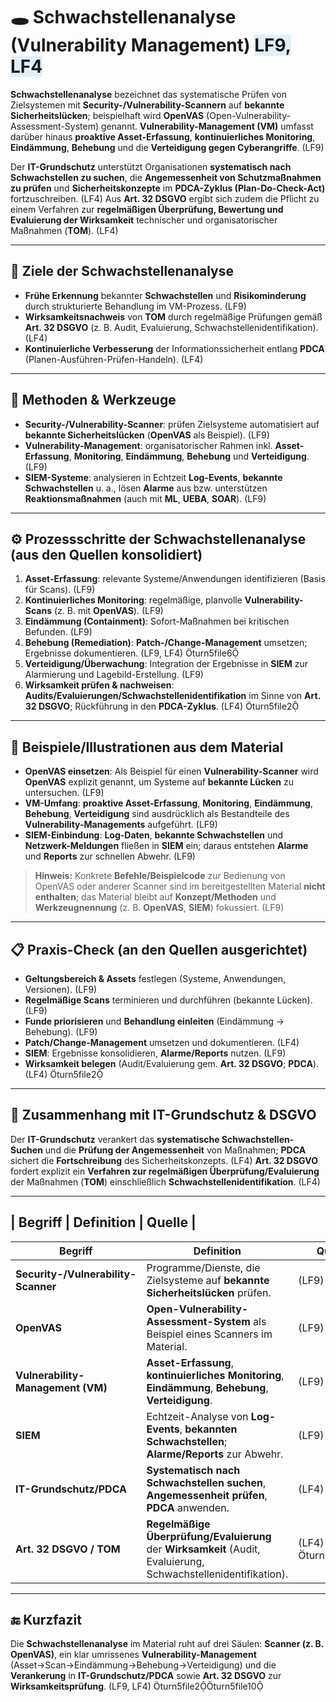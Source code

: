 # 🕳️ Schwachstellenanalyse (Vulnerability Management) <span style="background:#e0f0ff;">LF9, LF4</span>

**Schwachstellenanalyse** bezeichnet das systematische Prüfen von Zielsystemen mit **Security-/Vulnerability-Scannern** auf **bekannte Sicherheitslücken**; beispielhaft wird **OpenVAS** (Open-Vulnerability-Assessment-System) genannt. **Vulnerability-Management (VM)** umfasst darüber hinaus **proaktive Asset-Erfassung**, **kontinuierliches Monitoring**, **Eindämmung**, **Behebung** und die **Verteidigung gegen Cyberangriffe**. (LF9) 

Der **IT-Grundschutz** unterstützt Organisationen **systematisch nach Schwachstellen zu suchen**, die **Angemessenheit von Schutzmaßnahmen zu prüfen** und **Sicherheitskonzepte** im **PDCA-Zyklus (Plan-Do-Check-Act)** fortzuschreiben. (LF4) 
Aus **Art. 32 DSGVO** ergibt sich zudem die Pflicht zu einem Verfahren zur **regelmäßigen Überprüfung, Bewertung und Evaluierung der Wirksamkeit** technischer und organisatorischer Maßnahmen (**TOM**). (LF4) 

---

## 🎯 Ziele der Schwachstellenanalyse

* **Frühe Erkennung** bekannter **Schwachstellen** und **Risikominderung** durch strukturierte Behandlung im VM-Prozess. (LF9) 
* **Wirksamkeitsnachweis** von **TOM** durch regelmäßige Prüfungen gemäß **Art. 32 DSGVO** (z. B. Audit, Evaluierung, Schwachstellenidentifikation). (LF4) 
* **Kontinuierliche Verbesserung** der Informationssicherheit entlang **PDCA** (Planen-Ausführen-Prüfen-Handeln). (LF4) 

---

## 🧰 Methoden & Werkzeuge

* **Security-/Vulnerability-Scanner**: prüfen Zielsysteme automatisiert auf **bekannte Sicherheitslücken** (**OpenVAS** als Beispiel). (LF9) 
* **Vulnerability-Management**: organisatorischer Rahmen inkl. **Asset-Erfassung**, **Monitoring**, **Eindämmung**, **Behebung** und **Verteidigung**. (LF9) 
* **SIEM-Systeme**: analysieren in Echtzeit **Log-Events**, **bekannte Schwachstellen** u. a., lösen **Alarme** aus bzw. unterstützen **Reaktionsmaßnahmen** (auch mit **ML**, **UEBA**, **SOAR**). (LF9) 

---

## ⚙️ Prozessschritte der Schwachstellenanalyse (aus den Quellen konsolidiert)

1. **Asset-Erfassung**: relevante Systeme/Anwendungen identifizieren (Basis für Scans). (LF9) 
2. **Kontinuierliches Monitoring**: regelmäßige, planvolle **Vulnerability-Scans** (z. B. mit **OpenVAS**). (LF9) 
3. **Eindämmung (Containment)**: Sofort-Maßnahmen bei kritischen Befunden. (LF9) 
4. **Behebung (Remediation)**: **Patch-/Change-Management** umsetzen; Ergebnisse dokumentieren. (LF9, LF4) turn5file6
5. **Verteidigung/Überwachung**: Integration der Ergebnisse in **SIEM** zur Alarmierung und Lagebild-Erstellung. (LF9) 
6. **Wirksamkeit prüfen & nachweisen**: **Audits/Evaluierungen/Schwachstellenidentifikation** im Sinne von **Art. 32 DSGVO**; Rückführung in den **PDCA-Zyklus**. (LF4) turn5file2

---

## 🧪 Beispiele/Illustrationen aus dem Material

* **OpenVAS einsetzen**: Als Beispiel für einen **Vulnerability-Scanner** wird **OpenVAS** explizit genannt, um Systeme auf **bekannte Lücken** zu untersuchen. (LF9) 
* **VM-Umfang**: **proaktive Asset-Erfassung**, **Monitoring**, **Eindämmung**, **Behebung**, **Verteidigung** sind ausdrücklich als Bestandteile des **Vulnerability-Managements** aufgeführt. (LF9) 
* **SIEM-Einbindung**: **Log-Daten**, **bekannte Schwachstellen** und **Netzwerk-Meldungen** fließen in **SIEM** ein; daraus entstehen **Alarme** und **Reports** zur schnellen Abwehr. (LF9) 

> **Hinweis:** Konkrete **Befehle/Beispielcode** zur Bedienung von OpenVAS oder anderer Scanner sind im bereitgestellten Material **nicht enthalten**; das Material bleibt auf **Konzept/Methoden** und **Werkzeugnennung** (z. B. **OpenVAS**, **SIEM**) fokussiert. (LF9) 

---

## 📋 Praxis-Check (an den Quellen ausgerichtet)

* **Geltungsbereich & Assets** festlegen (Systeme, Anwendungen, Versionen). (LF9) 
* **Regelmäßige Scans** terminieren und durchführen (bekannte Lücken). (LF9) 
* **Funde priorisieren** und **Behandlung einleiten** (Eindämmung → Behebung). (LF9) 
* **Patch/Change-Management** umsetzen und dokumentieren. (LF4) 
* **SIEM**: Ergebnisse konsolidieren, **Alarme/Reports** nutzen. (LF9) 
* **Wirksamkeit belegen** (Audit/Evaluierung gem. **Art. 32 DSGVO**; **PDCA**). (LF4) turn5file2

---

## 🧩 Zusammenhang mit IT-Grundschutz & DSGVO

Der **IT-Grundschutz** verankert das **systematische Schwachstellen-Suchen** und die **Prüfung der Angemessenheit** von Maßnahmen; **PDCA** sichert die **Fortschreibung** des Sicherheitskonzepts. (LF4) 
**Art. 32 DSGVO** fordert explizit ein **Verfahren zur regelmäßigen Überprüfung/Evaluierung** der Maßnahmen (**TOM**) einschließlich **Schwachstellenidentifikation**. (LF4) 

---

## | Begriff | Definition | Quelle |

| Begriff                             | Definition                                                                                                      | Quelle              |
| ----------------------------------- | --------------------------------------------------------------------------------------------------------------- | ------------------- |
| **Security-/Vulnerability-Scanner** | Programme/Dienste, die Zielsysteme auf **bekannte Sicherheitslücken** prüfen.                                   | (LF9)               |
| **OpenVAS**                         | **Open-Vulnerability-Assessment-System** als Beispiel eines Scanners im Material.                               | (LF9)               |
| **Vulnerability-Management (VM)**   | **Asset-Erfassung**, **kontinuierliches Monitoring**, **Eindämmung**, **Behebung**, **Verteidigung**.           | (LF9)               |
| **SIEM**                            | Echtzeit-Analyse von **Log-Events**, **bekannten Schwachstellen**; **Alarme/Reports** zur Abwehr.               | (LF9)               |
| **IT-Grundschutz/PDCA**             | **Systematisch nach Schwachstellen suchen**, **Angemessenheit prüfen**, **PDCA** anwenden.                      | (LF4)               |
| **Art. 32 DSGVO / TOM**             | **Regelmäßige Überprüfung/Evaluierung** der **Wirksamkeit** (Audit, Evaluierung, Schwachstellenidentifikation). | (LF4) turn5file10 |

---

## 🔚 Kurzfazit

Die **Schwachstellenanalyse** im Material ruht auf drei Säulen: **Scanner (z. B. OpenVAS)**, ein klar umrissenes **Vulnerability-Management** (Asset→Scan→Eindämmung→Behebung→Verteidigung) und die **Verankerung** in **IT-Grundschutz/PDCA** sowie **Art. 32 DSGVO** zur **Wirksamkeitsprüfung**. (LF9, LF4) turn5file2turn5file10


